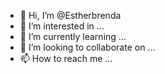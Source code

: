 - 👋 Hi, I’m @Estherbrenda
- 👀 I’m interested in ...
- 🌱 I’m currently learning ...
- 💞️ I’m looking to collaborate on ...
- 📫 How to reach me ...

<!---
Estherbrenda/Estherbrenda is a ✨ special ✨ repository because its `README.md` (this file) appears on your GitHub profile.
You can click the Preview link to take a  look at your changes.
--->
